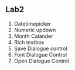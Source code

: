 ## Lab2

1. Datetimepicker
2. Numeric updown
3. Month Calander
4. Rich textbox
5. Save Dialogue control
6. Font Dialogue Control
7. Open Dialogue Control